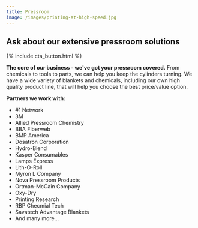 ```yaml
---
title: Pressroom
image: /images/printing-at-high-speed.jpg
---
```

## Ask about our extensive pressroom solutions
{% include cta_button.html %}
<!-- split -->
**The core of our business - we've got your pressroom covered.** From chemicals to tools to parts, we can help you keep the cylinders turning. We have a wide variety of blankets and chemicals, including our own high quality product line, that will help you choose the best price/value option.

**Partners we work with:**
 - \#1 Network
 - 3M
 - Allied Pressroom Chemistry
 - BBA Fiberweb
 - BMP America
 - Dosatron Corporation
 - Hydro-Blend
 - Kasper Consumables
 - Lamps Express
 - Lith-O-Roll
 - Myron L Company
 - Nova Pressroom Products
 - Ortman-McCain Company
 - Oxy-Dry
 - Printing Research
 - RBP Checmial Tech
 - Savatech Advantage Blankets
 - And many more…
